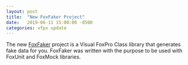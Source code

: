 ```yaml
---
layout: post
title:  "New FoxFaker Project"
date:   2019-06-11 15:00:00 -0500
categories: vfpx update
---
```


The new [FoxFaker](https://github.com/Irwin1985/FoxFaker) project is a Visual FoxPro Class library that generates fake data for you. FoxFaker was written with the purpose to be used with FoxUnit and FoxMock libraries.